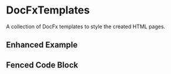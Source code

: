 # DocFxTemplates
A collection of DocFx templates to style the created HTML pages.

## Enhanced Example

## Fenced Code Block

